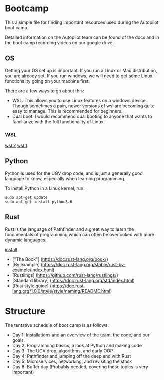 # Bootcamp

This a simple file for finding important resources used during the Autopilot boot camp.

Detailed information on the Autopilot team can be found of the docs and in the boot camp recording videos on our google drive.

## OS
Getting your OS set up is important. If you run a Linux or Mac distribution, you are already set. If you run windows, we will need to get some Linux functionality going on your machine first.

There are a few ways to go about this:

- WSL. This allows you to use Linux features on a windows device. Though sometimes a pain, newer versions of wsl are becoming quite easy to manage. This is recommended for beginners.
- Dual boot. I would recommend dual booting to anyone that wants to familiarize with the full functionality of Linux.

### WSL
[wsl 2](https://www.omgubuntu.co.uk/how-to-install-wsl2-on-windows-10)
[wsl 1](http://docs.uavaustin.org/guides/installation/getting-started/windows.html)

## Python
Python is used for the UGV drop code, and is just a generally good language to
know, especially when learning programming.

To install Python in a Linux kernel, run:

```shell
sudo apt-get update
sudo apt-get install python3.6
```

## Rust
Rust is the language of Pathfinder and a great way to learn the fundamentals of programming which can often be overlooked with more dynamic languages.

[install](https://www.rust-lang.org/tools/install)

- ["The Book"] (https://doc.rust-lang.org/book/)
- [By example] (https://doc.rust-lang.org/stable/rust-by-example/index.html)
- [Rustlings] (https://github.com/rust-lang/rustlings/)
- [Standard library] (https://doc.rust-lang.org/std/index.html)
- [Rust style guide] (https://doc.rust-lang.org/1.0.0/style/style/naming/README.html)

# Structure
The tentative schedule of boot camp is as follows:

- Day 1: Installations and an overview of the team, the code, and our goals.
- Day 2: Programming basics, a look at Python and making code
- Day 3: The UGV drop, algorithms, and early OOP
- Day 4: Pathfinder and jumping off the deep end with Rust
- Day 5: Microservices, networking, and revisiting the stack
- Day 6: Buffer day (Probably needed, covering these topics is very important)
